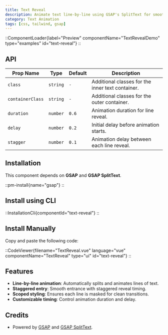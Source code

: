 ```yaml
---
title: Text Reveal
description: Animate text line-by-line using GSAP's SplitText for smooth word or line entrance effects.
category: Text Animation
tags: [css, tailwind, gsap]
---
```


::ComponentLoader{label="Preview" componentName="TextRevealDemo" type="examples" id="text-reveal"}
::

## API

| Prop Name        | Type     | Default | Description                                      |
| ---------------- | -------- | ------- | ------------------------------------------------ |
| `class`          | `string` | `-`     | Additional classes for the inner text container. |
| `containerClass` | `string` | `-`     | Additional classes for the outer container.      |
| `duration`       | `number` | `0.6`   | Animation duration for line reveal.              |
| `delay`          | `number` | `0.2`   | Initial delay before animation starts.           |
| `stagger`        | `number` | `0.1`   | Animation delay between each line reveal.        |

## Installation

This component depends on **GSAP** and **GSAP SplitText**.

::pm-install{name="gsap"}
::

## Install using CLI

::InstallationCli{componentId="text-reveal"}
::

## Install Manually

Copy and paste the following code:

::CodeViewer{filename="TextReveal.vue" language="vue" componentName="TextReveal" type="ui" id="text-reveal"}
::

## Features

- **Line-by-line animation**: Automatically splits and animates lines of text.
- **Staggered entry**: Smooth entrance with staggered reveal timing.
- **Scoped styling**: Ensures each line is masked for clean transitions.
- **Customizable timing**: Control animation duration and delay.

## Credits

- Powered by [GSAP](https://gsap.com/) and [GSAP SplitText](https://gsap.com/docs/v3/Plugins/SplitText/).

